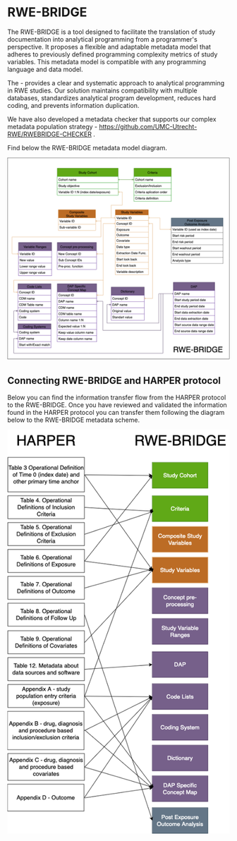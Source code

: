 # RWE-BRIDGE


The RWE-BRIDGE is a tool designed to facilitate the translation of study documentation into analytical programming from a programmer's perspective. It proposes a flexible and adaptable metadata model that adheres to previously defined programming complexity metrics of study variables. This metadata model is compatible with any programming language and data model. 

The - provides a clear and systematic approach to analytical programming in RWE studies. Our solution maintains compatibility with multiple databases, standardizes analytical program development, reduces hard coding, and prevents information duplication.

We have also developed a metadata checker that supports our complex metadata population strategy - https://github.com/UMC-Utrecht-RWE/RWEBRIDGE-CHECKER .

Find below the RWE-BRIDGE metadata model diagram.

![Alt Text](images/theBridge.png)


## Connecting RWE-BRIDGE and HARPER protocol

Below you can find the information transfer flow from the HARPER protocol to the RWE-BRIDGE. Once you have reviewed and validated the information found in the HARPER protocol you can transfer them following the diagram below to the RWE-BRIDGE metadata scheme.

![Alt Text](images/bridge_and_harper.png)